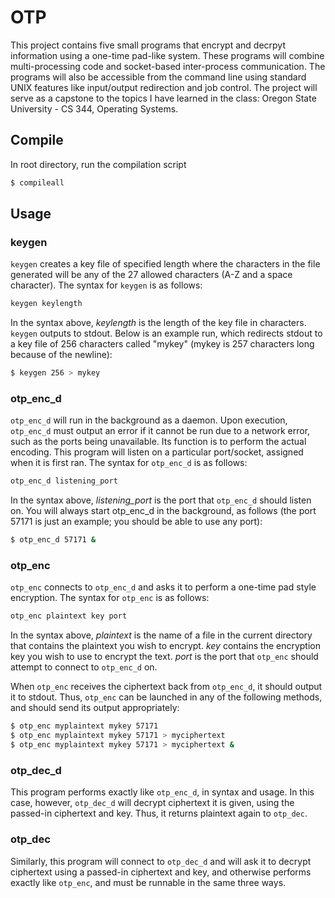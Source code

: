 # OTP

This project contains five small programs that encrypt and decrpyt information using a one-time pad-like system. These programs will combine multi-processing code and socket-based inter-process communication. The programs will also be accessible from the command line using standard UNIX features like input/output redirection and job control. The project will serve as a capstone to the topics I have learned in the class: Oregon State University - CS 344, Operating Systems.

## Compile

In root directory, run the compilation script

```bash
$ compileall
```

## Usage

### keygen

`keygen` creates a key file of specified length where the characters in the file generated will be any of the 27 allowed characters (A-Z and a space character). The syntax for `keygen` is as follows:

```bash
keygen keylength
```

In the syntax above, _keylength_ is the length of the key file in characters. `keygen` outputs to stdout. Below is an example run, which redirects stdout to a key file of 256 characters called "mykey" (mykey is 257 characters long because of the newline):

```bash
$ keygen 256 > mykey
```

### otp_enc_d

`otp_enc_d` will run in the background as a daemon. Upon execution, `otp_enc_d` must output an error if it cannot be run due to a network error, such as the ports being unavailable. Its function is to perform the actual encoding. This program will listen on a particular port/socket, assigned when it is first ran. The syntax for `otp_enc_d` is as follows:

```bash
otp_enc_d listening_port
```

In the syntax above, _listening_port_ is the port that `otp_enc_d` should listen on. You will always start otp_enc_d in the background, as follows (the port 57171 is just an example; you should be able to use any port):

```bash
$ otp_enc_d 57171 &
```

### otp_enc

`otp_enc` connects to `otp_enc_d` and asks it to perform a one-time pad style encryption. The syntax for `otp_enc` is as follows:

```bash
otp_enc plaintext key port
```

In the syntax above, _plaintext_ is the name of a file in the current directory that contains the plaintext you wish to encrypt. _key_ contains the encryption key you wish to use to encrypt the text. _port_ is the port that `otp_enc` should attempt to connect to `otp_enc_d` on.

When `otp_enc` receives the ciphertext back from `otp_enc_d`, it should output it to stdout. Thus, `otp_enc` can be launched in any of the following methods, and should send its output appropriately:

```bash
$ otp_enc myplaintext mykey 57171
$ otp_enc myplaintext mykey 57171 > myciphertext
$ otp_enc myplaintext mykey 57171 > myciphertext &
```

### otp_dec_d

This program performs exactly like `otp_enc_d`, in syntax and usage. In this case, however, `otp_dec_d` will decrypt ciphertext it is given, using the passed-in ciphertext and key. Thus, it returns plaintext again to `otp_dec`.

### otp_dec

Similarly, this program will connect to `otp_dec_d` and will ask it to decrypt ciphertext using a passed-in ciphertext and key, and otherwise performs exactly like `otp_enc`, and must be runnable in the same three ways.
